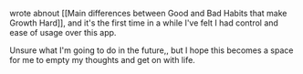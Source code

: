 wrote abnout [[Main differences between Good and Bad Habits that make Growth Hard]], and it's the first time in a while I've felt I had control and ease of usage over this app.

Unsure what I'm going to do in the future,, but I hope this becomes a space for me to empty my thoughts and get on with life.